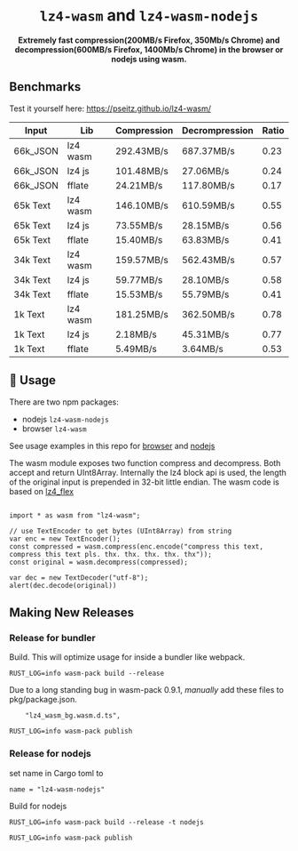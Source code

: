 

<div align="center">

  <h1><code>lz4-wasm</code> and <code>lz4-wasm-nodejs</code> </h1>

  <strong>Extremely fast compression(200MB/s Firefox, 350Mb/s Chrome) and decompression(600MB/s Firefox, 1400Mb/s Chrome) in the browser or nodejs using wasm.</strong>

</div>

## Benchmarks

Test it yourself here:
https://pseitz.github.io/lz4-wasm/

Input | Lib | Compression | Decrompression | Ratio 
| ---    | ---    | ---       | ---       | ---  
66k_JSON|	lz4 wasm|	292.43MB/s|	687.37MB/s|	0.23
66k_JSON|	lz4 js|	101.48MB/s|	27.06MB/s|	0.24
66k_JSON|	fflate|	24.21MB/s|	117.80MB/s|	0.17
65k Text|	lz4 wasm|	146.10MB/s|	610.59MB/s|	0.55
65k Text|	lz4 js|	73.55MB/s|	28.15MB/s|	0.56
65k Text|	fflate|	15.40MB/s|	63.83MB/s|	0.41
34k Text|	lz4 wasm|	159.57MB/s|	562.43MB/s|	0.57
34k Text|	lz4 js|	59.77MB/s|	28.10MB/s|	0.58
34k Text|	fflate|	15.53MB/s|	55.79MB/s|	0.41
1k Text|	lz4 wasm|	181.25MB/s|	362.50MB/s|	0.78
1k Text|	lz4 js|	2.18MB/s|	45.31MB/s|	0.77
1k Text|	fflate|	5.49MB/s|	3.64MB/s|	0.53

## 🚴 Usage

There are two npm packages:
* nodejs `lz4-wasm-nodejs` 
* browser `lz4-wasm`

See usage examples in this repo for [browser](https://github.com/PSeitz/lz4-wasm/tree/main/example_project) and [nodejs](https://github.com/PSeitz/lz4-wasm/tree/main/example_project_nodejs)

The wasm module exposes two function compress and decompress.
Both accept and return UInt8Array. 
Internally the lz4 block api is used, the length of the original input is prepended in 32-bit little endian.
The wasm code is based on [lz4_flex](https://github.com/pseitz/lz4_flex)

```

import * as wasm from "lz4-wasm";

// use TextEncoder to get bytes (UInt8Array) from string
var enc = new TextEncoder();
const compressed = wasm.compress(enc.encode("compress this text, compress this text pls. thx. thx. thx. thx. thx"));
const original = wasm.decompress(compressed);

var dec = new TextDecoder("utf-8");
alert(dec.decode(original))

```





## Making New Releases

### Release for bundler

Build. This will optimize usage for inside a bundler like webpack.
```
RUST_LOG=info wasm-pack build --release
```

Due to a long standing bug in wasm-pack 0.9.1, _manually_ add these files to pkg/package.json.

```
    "lz4_wasm_bg.wasm.d.ts",
```

```
RUST_LOG=info wasm-pack publish
```


### Release for nodejs

set name in Cargo toml to
```
name = "lz4-wasm-nodejs"
```

Build for nodejs
```
RUST_LOG=info wasm-pack build --release -t nodejs
```

```
RUST_LOG=info wasm-pack publish
```

